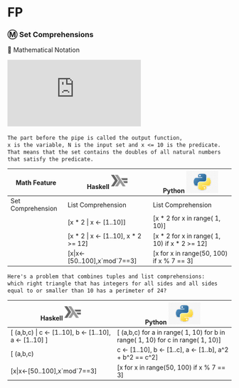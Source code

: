 # FP


### :m: Set Comprehensions

:pushpin: Mathematical Notation

![equation](http://www.sciweavers.org/tex2img.php?eq=S%3D%5Cbig%5C%7B2.x%5Cmid%20x%5Cin%20N%2Cx%5Cleq10%5Cbig%5C%7D%20&bc=White&fc=Black&im=jpg&fs=12&ff=arev&edit=0)

    The part before the pipe is called the output function, 
    x is the variable, N is the input set and x <= 10 is the predicate. 
    That means that the set contains the doubles of all natural numbers that satisfy the predicate.

| Math Feature      | Haskell <sup><img src="../images/602px-Haskell-Logo.svg.png" width=37 height=26><img></sup> | Python <img src="../images/python-logo.jpg" width=72px height=50px><img> |
|-------------------|-----------------------------------------|------------------------------------------------|
| Set Comprehension | List Comprehension                      | List Comprehension                             |
|                   | [x * 2 \| x <- [1..10]]                 | [x * 2 for x in range( 1, 10)]                 |
|                   | [x * 2 \| x <- [1..10], x * 2 >= 12]    | [x * 2 for x in range( 1, 10) if x * 2 >= 12]  |
|                   | [x\|x<-[50..100],x\`mod\`7==3]          | [x for x in range(50, 100) if x % 7 == 3]      |


    Here's a problem that combines tuples and list comprehensions: 
    which right triangle that has integers for all sides and all sides equal to or smaller than 10 has a perimeter of 24? 

| Haskell <sup><img src="../images/602px-Haskell-Logo.svg.png" width=37 height=26><img></sup> | Python <img src="../images/python-logo.jpg" width=72px height=50px><img> |
|-----------------------------------------|------------------------------------------------|
| [ (a,b,c) \| c <- [1..10], b <- [1..10], a <- [1..10] ] | [ (a,b,c) for a in range( 1, 10) for b in range( 1, 10) for c in range( 1, 10)] |
| [ (a,b,c) | c <- [1..10], b <- [1..c], a <- [1..b], a^2 + b^2 == c^2]| [ (a,b,c) for a in range( 1, 10) for b in range( 1, 10) for c in range( 1, 10) if a^2 + b^2 == c^2 ]   |
| [x\|x<-[50..100],x\`mod\`7==3]          | [x for x in range(50, 100) if x % 7 == 3]      |
